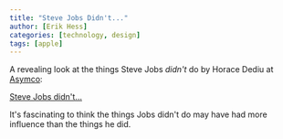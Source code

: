 ```yaml
---
title: "Steve Jobs Didn't..."
author: [Erik Hess]
categories: [technology, design]
tags: [apple]
---
```

A revealing look at the things Steve Jobs _didn't_ do by Horace Dediu at [Asymco][1]:

   [1]: http://www.asymco.com

[Steve Jobs didn't...][2]

   [2]: http://www.asymco.com/2011/10/06/steve-jobs-didnt/

It's fascinating to think the things Jobs didn't do may have had more influence than the things he did.
